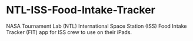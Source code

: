 NTL-ISS-Food-Intake-Tracker
===========================

NASA Tournament Lab (NTL) International Space Station (ISS) Food Intake Tracker (FIT) app for ISS crew to use on their iPads.
